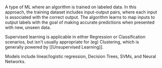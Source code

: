 A type of ML where an algorithm is trained on labeled data. In this approach, the training dataset includes input-output pairs, where each input is associated with the correct output. The algorithm learns to map inputs to output labels with the goal of making accurate predictions when presented with new, unseen data.

Supervised learning is applicable in either Regression or Classification scenarios, but isn't usually appropriate for (eg) Clustering, which is generally powered by [[Unsupervised Learning]].

Models include linear/logistic regression, Decision Trees, SVMs, and Neural Networks.
